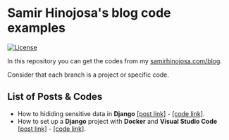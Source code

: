# Samir Hinojosa's blog code examples
[![License](https://img.shields.io/badge/License-Apache%202.0-blue.svg)](https://opensource.org/licenses/Apache-2.0)

In this repository you can get the codes from my [samirhinojosa.com/blog](https://www.samirhinojosa.com/blog/).

Consider that each branch is a project or specific code.

## List of Posts & Codes
- How to hididing sensitive data in **Django** [\[post link\]](https://www.samirhinojosa.com/hiding-sensitive-data-in-django/) - [\[code link\]](https://github.com/samirhinojosa/blog-code-examples/tree/django-hiding-sensitive-data).
- How to set up a **Django** project with **Docker** and **Visual Studio Code** [\[post link\]](https://www.samirhinojosa.com/django-docker-visual-studio-code/) - [\[code link\]](https://github.com/samirhinojosa/blog-code-examples/tree/django-setup-project-docker).




